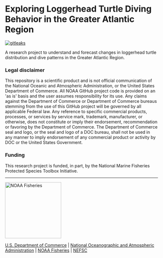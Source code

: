 # Exploring Loggerhead Turtle Diving Behavior in the Greater Atlantic Region

[![gitleaks](https://github.com/jmhatch-NOAA/READ-PSB-TE-Cc_Dive_Behavior/actions/workflows/secretScan.yml/badge.svg)](https://github.com/jmhatch-NOAA/READ-PSB-TE-Cc_Dive_Behavior/actions/workflows/secretScan.yml)

A research project to understand and forecast changes in loggerhead turtle distribution and dive patterns in the Greater Atlantic Region.

### Legal disclaimer

This repository is a scientific product and is not official communication of the National Oceanic and Atmospheric Administration, or the United States Department of Commerce. All NOAA GitHub project code is provided on an 'as is' basis and the user assumes responsibility for its use. Any claims against the Department of Commerce or Department of Commerce bureaus stemming from the use of this GitHub project will be governed by all applicable Federal law. Any reference to specific commercial products, processes, or services by service mark, trademark, manufacturer, or otherwise, does not constitute or imply their endorsement, recommendation or favoring by the Department of Commerce. The Department of Commerce seal and logo, or the seal and logo of a DOC bureau, shall not be used in any manner to imply endorsement of any commercial product or activity by DOC or the United States Government.

### Funding 

This research project is funded, in part, by the National Marine Fisheries Protected Species Toolbox Initiative.

------------------------------------------------------------------------

<img src="https://raw.githubusercontent.com/nmfs-fish-tools/nmfspalette/main/man/figures/noaa-fisheries-rgb-2line-horizontal-small.png" alt="NOAA Fisheries" width="185"/>

[U.S. Department of Commerce](https://www.commerce.gov/) \| [National Oceanographic and Atmospheric Administration](https://www.noaa.gov) \| [NOAA Fisheries](https://www.fisheries.noaa.gov/) \| [NEFSC](https://www.fisheries.noaa.gov/about/northeast-fisheries-science-center)
